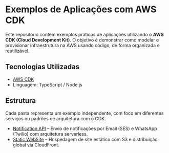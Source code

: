 # Exemplos de Aplicações com AWS CDK

Este repositório contém exemplos práticos de aplicações utilizando o **AWS CDK (Cloud Development Kit)**. O objetivo é demonstrar como modelar e provisionar infraestrutura na AWS usando código, de forma organizada e reutilizável.

## Tecnologias Utilizadas

- [AWS CDK](https://aws.amazon.com/cdk/)
- Linguagem: TypeScript / Node.js

## Estrutura

Cada pasta representa um exemplo independente, com foco em diferentes serviços ou padrões de arquitetura com o CDK.



- [Notification API](./notification-api) – Envio de notificações por Email (SES) e WhatsApp (Twilio) com arquitetura serverless.
- [Static WebSite](./s3-cloudfront) – Hospedagem de site estático com S3 e distribuição global via CloudFront.